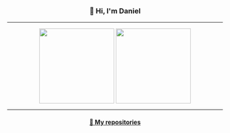 <h3 align="center">👋 Hi, I'm Daniel</h3>
<hr />
<p align=center>
  <img height=175 align="center" src="https://github-readme-stats.vercel.app/api?username=Dani-404&show_icons=true&theme=gotham">
  <img height=175 align="center" src="https://github-readme-stats.vercel.app/api/top-langs/?username=Dani-404&title_color=2aa889&text_color=99d1ce&icon_color=2bbc8a&bg_color=0c1014&langs_count=8&layout=compact" />
</p>
<hr />
<h4 align="center"><a href="https://github.com/Dani-404?tab=repositories" title="Show Repositories">📁 My repositories</a></h4>
